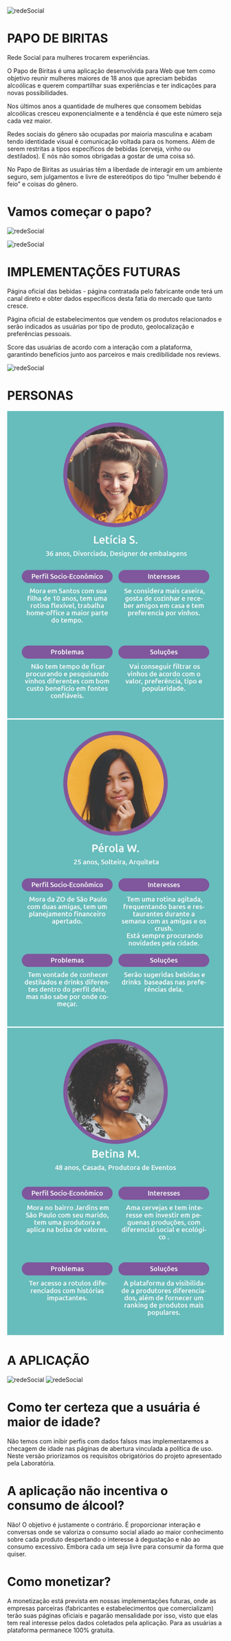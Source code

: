 ![redeSocial](/apres/apPB1.jpeg)

# PAPO DE BIRITAS

Rede Social para mulheres trocarem experiências.

O Papo de Biritas é uma aplicação desenvolvida para Web que tem como objetivo reunir mulheres maiores de 18 anos que apreciam bebidas alcoólicas e querem compartilhar suas experiências e ter indicações para novas possibilidades.

Nos últimos anos a quantidade de mulheres que consomem bebidas alcoólicas cresceu exponencialmente e a tendência é que este número seja cada vez maior. 

Redes sociais do gênero são ocupadas por maioria masculina e acabam tendo identidade visual é comunicação voltada para os homens. Além de serem restritas a tipos específicos de bebidas (cerveja, vinho ou destilados). 
E nós não somos obrigadas a gostar de uma coisa só.

No Papo de Biritas as usuárias têm a liberdade de interagir em um ambiente seguro, sem julgamentos e livre de estereótipos do tipo “mulher bebendo é feio” e coisas do gênero. 

# Vamos começar o papo?

![redeSocial](/apres/apPB2.jpeg)

![redeSocial](/apres/apPB4.jpeg)

# IMPLEMENTAÇÕES FUTURAS

Página oficial das bebidas - página contratada pelo fabricante onde terá um canal direto e obter dados específicos desta fatia do mercado que tanto cresce.

Página oficial de estabelecimentos que vendem os produtos relacionados e serão indicados as usuárias por tipo de produto, geolocalização e preferências pessoais.

Score das usuárias de acordo com a interação com a plataforma, garantindo benefícios junto aos parceiros e mais credibilidade nos reviews.

![redeSocial](/apres/apPB5.jpeg)


# PERSONAS

![redeSocial](/apres/persona1.jpeg)
![redeSocial](/apres/persona2.jpeg)
![redeSocial](/apres/persona3.jpeg)

# A APLICAÇÃO

![redeSocial](/apres/telaInicial.jpeg)
![redeSocial](/apres/feed.jpeg)


# Como ter certeza que a usuária é maior de idade?
Não temos com inibir perfis com dados falsos mas implementaremos a checagem de idade nas páginas de abertura vinculada a política de uso. Neste versão priorizamos os requisitos obrigatórios do projeto apresentado pela Laboratória.

# A aplicação não incentiva o consumo de álcool?
Não! O objetivo é justamente o contrário. É proporcionar interação e conversas onde se valoriza o consumo social aliado ao maior conhecimento sobre cada produto despertando o interesse à degustação e não ao consumo excessivo. Embora cada um seja livre para consumir da forma que quiser.

# Como monetizar?
A monetização está prevista em nossas implementações futuras, onde as empresas parceiras (fabricantes e estabelecimentos que comercializam) terão suas páginas oficiais e pagarão mensalidade por isso, visto que elas tem real interesse pelos dados coletados pela aplicação. Para as usuárias a plataforma permanece 100% gratuita.


